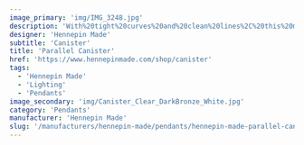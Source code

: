 ```yaml
---
image_primary: 'img/IMG_3248.jpg'
description: 'With%20tight%20curves%20and%20clean%20lines%2C%20this%20modern%20canister%20form%20is%20both%20classic%20yet%20contemporary.%20While%20designing%20this%20light%20we%20took%20inspiration%20from%20hanging%20oil%20lanterns%20that%20used%20to%20adorn%20homes%20of%20a%20prior%20generation.%20With%20its%20crisp%20lines%20and%20sensuous%20color%20it%20illuminates%20spaces%20that%20are%20traditional%20or%20contemporary%2C%20giving%20a%20feeling%20of%20both%20the%20past%20and%20present%20alike.'
designer: 'Hennepin Made'
subtitle: 'Canister'
title: 'Parallel Canister'
href: 'https://www.hennepinmade.com/shop/canister'
tags:
  - 'Hennepin Made'
  - 'Lighting'
  - 'Pendants'
image_secondary: 'img/Canister_Clear_DarkBronze_White.jpg'
category: 'Pendants'
manufacturer: 'Hennepin Made'
slug: '/manufacturers/hennepin-made/pendants/hennepin-made-parallel-canister'
---
```

